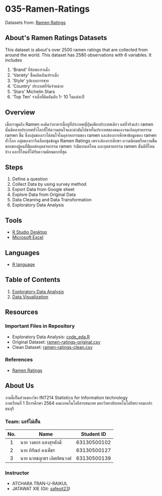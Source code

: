 # 035-Ramen-Ratings
Datasets from: [Ramen Ratings](https://github.com/sit-2021-int214/035-Ramen-Ratings/blob/main/ramen-ratings-original.csv)

## About's Ramen Ratings Datasets

This dataset is about's over 2500 ramen ratings that are collected from around the world. This dataset has 2580 observations with 6 variables. It includes
1. 'Brand' ยี่ห้อชองราเม็ง
2. 'Variety' ชื่อผลิตภัณฑ์ราเม็ง
3. 'Style' รูปแบบการขาย
4. 'Country' ประเทศที่จัดจำหน่าย
5. 'Stars' Michelin Stars
6. 'Top Ten' ราเม็งที่ติดอันดับ 1- 10 ในแต่ละปี

## Overview
เมื่อเราพูดถึง Ramen คงคิดว่าอาหารนี้อยู่ที่ประเทศญี่ปุ่นเพียงประเทศเดียว แต่ที่จริงแล้ว ramen นั้นมีหลายประเทศทั่วโลกที่ให้ความสนใจและนำมันไปขายในประเทศของตนเองจนเกิดอุสาหกรรม ramen ขึ้น ซึ่งกลุ่มของเราได้สนใจในอุสาหกรรมของ ramen และต้องการศึกษาข้อมูลของ ramen ทั่วโลก กลุ่มของเราจึงเลือกชุดข้อมูล Ramen Ratings เพราะต้องการศึกษา ความนิยมหรือความชื่นชอบของผู้คนที่มีผลต่ออุตสาหกรรม ramen ว่ามีมากแค่ไหน และอุตสาหกรรม ramen นั้นมีที่ไหนบ้าง และที่ไหนที่ได้รับความนิยมมากที่สุด

## Steps

1. Define a question
2. Collect Data by using survey method
3. Export Data from Google sheet
4. Explore Data from Original Data
5. Data Cleaning and Data Transformation
6. Exploratory Data Analysis

## Tools

- [R Studio Desktop](https://www.rstudio.com/)
- [Microsoft Excel](https://www.microsoft.com/en-us/microsoft-365/excel)

## Languages

- [R language](https://www.r-project.org/)

## Table of Contents

1. [Exploratory Data Analysis](./exportdata.md)
2. [Data Visualization](#)

## Resources

### Important Files in Repository

- Exploratory Data Analysis: [code_eda.R](https://github.com/sit-2021-int214/035-Ramen-Ratings/blob/main/exportdata.md) 
- Original Dataset: [ramen-ratings-original.csv](https://github.com/sit-2021-int214/035-Ramen-Ratings/blob/main/ramen-ratings-original.csv)
- Clean Dataset: [ramen-ratings-clean.csv](https://github.com/sit-2021-int214/035-Ramen-Ratings/blob/main/ramen-ratings-clean.csv)

### References

- [Ramen Ratings](https://www.kaggle.com/residentmario/ramen-ratings)

## About Us
งานนี้เป็นส่วนของวิชา INT214 Statistics for Information technology <br/> ภาคเรียนที่ 1 ปีการศึกษา 2564 คณะเทคโนโลยีสารสนเทศ มหาวิทยาลัยเทคโนโลยีพระจอมเกล้าธนบุรี
### Team: แอร์ไม่เย็น
| No. | Name              | Student ID   |
|:---:|-------------------|--------------|
|  1  | นาย วงศกร แสงสุรศักดิ์      | 63130500102  |
|  2  | นาย หิรัณย์ คงเพ็ชร   | 63130500127  |
|  3  | นาย นายชญาธร เลิศทัศนวงศ์   | 63130500139 |

### Instructor
- ATCHARA TRAN-U-RAIKUL
- JATAWAT XIE (Git: [safesit23](https://github.com/safesit23))



